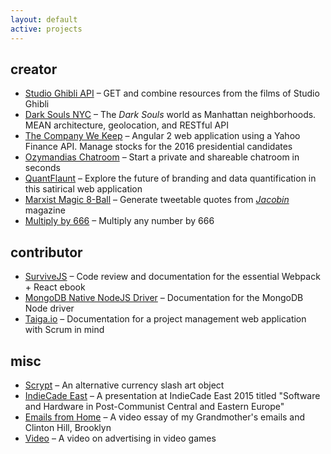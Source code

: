 ```yaml
---
layout: default
active: projects
---
```

<div class="page-section short">
    <div class="container flex">
        <div>
            <div>
                <h2>creator</h2>
                <ul>
                <li>
                    <a class="link" href='https://ghibliapi.herokuapp.com/' target="_blank">Studio Ghibli API</a>
                     – GET and combine resources from the films of Studio Ghibli</li>
                <li>
                    <a class="link" href='https://darksoulsnyc.herokuapp.com/' target="_blank">Dark Souls NYC</a>
                     – The <em>Dark Souls</em> world as Manhattan neighborhoods. MEAN architecture, geolocation, and RESTful API</li>
                <li>
                    <a class="link" href='https://jamesanaipakos.com/thecompanywekeep/' target="_blank">The Company We Keep</a>
                     – Angular 2 web application using a Yahoo Finance API. Manage stocks for the 2016 presidential candidates</li>
                 <li>
                    <a class="link"  href='2015-11-01-Ozymandias-Chatroom'>Ozymandias Chatroom</a>
                     – Start a private and shareable chatroom in seconds</li>
                <li>
                    <a class="link" href='2015-09-01-QuantFlaunt-Overview'>QuantFlaunt</a>
                     – Explore the future of branding and data quantification in this satirical web application</li>
                <li>
                    <a class="link" href='https://jamesanaipakos.com/Marx-Magic-8-ball' target="_blank">Marxist Magic 8-Ball</a>
                     – Generate tweetable quotes from <a href="https:jacobinmag.com" class="link" target="_blank"><em>Jacobin</em></a> magazine</li>
                <li>
                    <a class="link" href='https://jamesanaipakos.com/multiply-by-666/' target="_blank">Multiply by 666</a>
                    – Multiply any number by 666</li>
                </ul>
                <h2>contributor</h2>
                <ul>
                <li>
                    <a class="link" href="https://survivejs.com/" alt="SurviveJS" target="_blank">SurviveJS</a>
                     – Code review and documentation for the essential Webpack + React ebook</li>
                <li>
                    <a class="link" href="https://github.com/mongodb/node-mongodb-native" alt="MongoDB" target="_blank">MongoDB Native NodeJS Driver</a>
                     – Documentation for the MongoDB Node driver</li>
                <li>
                    <a class="link" href="https://taiga.io" alt="Taiga" target="_blank">Taiga.io</a>
                     – Documentation for a project management web application with Scrum in mind</li>
                </ul>
                <h2>misc</h2>
                <ul>
                <li>
                    <a class="link" href='https://csalateral.org/issue3/ecologies/boluk' target="_blank">Scrypt</a>
                     – An alternative currency slash art object</li>
                <li>
                    <a class="link"  href='https://vimeo.com/120022906' target="_blank">IndieCade East</a>
                     – A presentation at IndieCade East 2015 titled "Software and Hardware in Post-Communist Central and Eastern Europe"</li>
                <li>
                    <a class="link"  title="Letters Vimeo" href='https://www.youtube.com/watch?v=AOa1aX8Ehek' target="_blank">Emails from Home</a>
                     – A video essay of my Grandmother's emails and Clinton Hill, Brooklyn</li>
                <li>
                    <a class="link"  href="https://www.youtube.com/watch?v=u0J6l82ipT0" title="Fiction YouTube" target="_blank">Video</a>
                     – A video on advertising in video games</li>
                </ul>
            </div>
        </div>
    </div>
</div>
